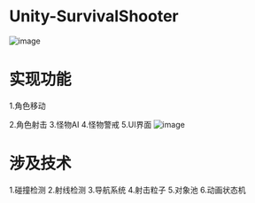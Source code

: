 # Unity-SurvivalShooter
![image](https://github.com/Lemo1925/Unity-SurvivalShooter/assets/76551325/18c6d2c8-8d1d-4e8d-b9c9-1f9041484f19)

# 实现功能
1.角色移动

2.角色射击
3.怪物AI
4.怪物警戒
5.UI界面
![image](https://github.com/Lemo1925/Unity-SurvivalShooter/assets/76551325/26cd5f6e-8731-42a9-8842-2020101a0704)

# 涉及技术
1.碰撞检测
2.射线检测
3.导航系统
4.射击粒子
5.对象池
6.动画状态机
